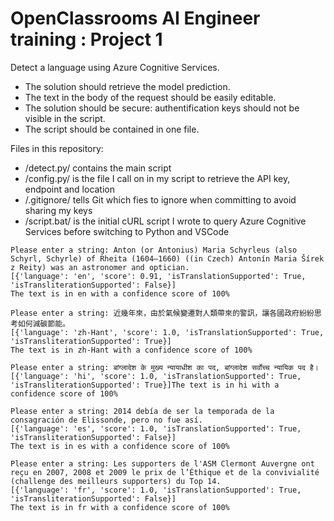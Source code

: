 # OpenClassrooms AI Engineer training : Project 1
Detect a language using Azure Cognitive Services. 
* The solution should retrieve the model prediction. 
* The text in the body of the request should be easily editable. 
* The solution should be secure: authentification keys should not be visible in the script.
* The script should be contained in one file.

Files in this repository:
* /detect.py/ contains the main script
* /config.py/ is the file I call on in my script to retrieve the API key, endpoint and location
* /.gitignore/ tells Git which fies to ignore when committing to avoid sharing my keys
* /script.bat/ is the initial cURL script I wrote to query Azure Cognitive Services before switching to Python and VSCode

```
Please enter a string: Anton (or Antonius) Maria Schyrleus (also Schyrl, Schyrle) of Rheita (1604–1660) ((in Czech) Antonín Maria Šírek z Reity) was an astronomer and optician.
[{'language': 'en', 'score': 0.91, 'isTranslationSupported': True, 'isTransliterationSupported': False}]
The text is in en with a confidence score of 100%

Please enter a string: 近幾年來，由於氣候變遷對人類帶來的警訊，讓各國政府紛紛思考如何減碳節能。
[{'language': 'zh-Hant', 'score': 1.0, 'isTranslationSupported': True, 'isTransliterationSupported': True}]
The text is in zh-Hant with a confidence score of 100%

Please enter a string: बांग्लादेश के मुख्य न्यायाधीश का पद, बांग्लादेश सर्वोच्च न्यायिक पद है। 
[{'language': 'hi', 'score': 1.0, 'isTranslationSupported': True, 'isTransliterationSupported': True}]The text is in hi with a confidence score of 100%

Please enter a string: 2014 debía de ser la temporada de la consagración de Elissonde, pero no fue así.
[{'language': 'es', 'score': 1.0, 'isTranslationSupported': True, 'isTransliterationSupported': False}]
The text is in es with a confidence score of 100%

Please enter a string: Les supporters de l'ASM Clermont Auvergne ont reçu en 2007, 2008 et 2009 le prix de l’Éthique et de la convivialité (challenge des meilleurs supporters) du Top 14.
[{'language': 'fr', 'score': 1.0, 'isTranslationSupported': True, 'isTransliterationSupported': False}]
The text is in fr with a confidence score of 100%
```
